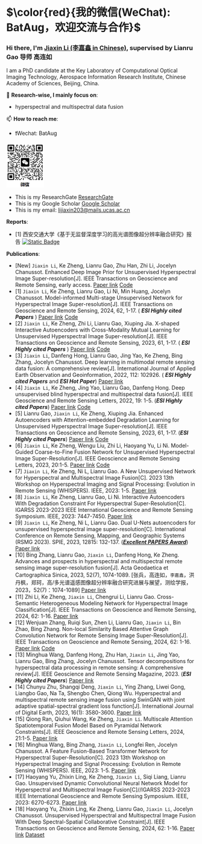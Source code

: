 # $\color{red}{我的微信(WeChat): BatAug，欢迎交流与合作}$
### Hi there, I'm [Jiaxin Li (李嘉鑫 in Chinese)]([https://yimiandai.work/](https://scholar.google.com/citations?user=aSPDpmgAAAAJ&hl=zh-CN)), supervised by Lianru Gao 导师 高连如

I am a PhD candidate at the Key Laboratory of Computational Optical Imaging Technology, Aerospace Information Research Institute, Chinese Academy of Sciences, Beijing, China.

🔭 **Research-wise, I mainly focus on**:
- hyperspectral and multispectral data fusion

📫 **How to reach me**:
- ❗Wechat: BatAug
<img src="wechat.png" width="100px"/>

- This is my ResearchGate [ResearchGate](https://www.researchgate.net/profile/Li-Jiaxin-20)
- This is my Google Scholar [Google Scholar](https://scholar.google.com/citations?user=aSPDpmgAAAAJ&hl=zh-CN)
- This is my email: lijiaxin203@mails.ucas.ac.cn

**Reports**:

+  [1] 西安交通大学《基于无监督深度学习的高光谱图像超分辨率融合研究》报告 [![Static Badge](https://img.shields.io/badge/PDF-Download-blue])](https://github.com/JiaxinLiCAS/Xian-Jiaotong-University-PPT/blob/main/李嘉鑫-西安交通大学-高光谱超分2024.12.05.pdf)


**Publications**:
+  [New] `Jiaxin Li`, Ke Zheng, Lianru Gao, Zhu Han, Zhi Li, Jocelyn Chanussot.  Enhanced Deep Image Prior for Unsupervised Hyperspectral Image Super-resolution[J]. IEEE Transactions on Geoscience and Remote Sensing, early access. [Paper link](https://ieeexplore.ieee.org/document/10845210) [Code](https://github.com/JiaxinLiCAS/EDIP-Net_TGRS)
+  [1] `Jiaxin Li`, Ke Zheng, Lianru Gao, Li Ni, Min Huang, Jocelyn Chanussot.  Model-informed Multi-stage Unsupervised Network for Hyperspectral Image Super-resolution[J]. IEEE Transactions on Geoscience and Remote Sensing, 2024, 62, 1-17. ( ***ESI Highly  cited  Papers*** ) [Paper link](https://ieeexplore.ieee.org/document/10504844) [Code](https://github.com/JiaxinLiCAS/M2U-Net)
+  [2] `Jiaxin Li`, Ke Zheng, Zhi Li, Lianru Gao, Xiuping Jia. X-shaped Interactive Autoencoders with Cross-Modality Mutual Learning for Unsupervised Hyperspectral Image Super-resolution[J]. IEEE Transactions on Geoscience and Remote Sensing, 2023, 61, 1-17. ( ***ESI Highly  cited  Papers*** ) [Paper link](https://ieeexplore.ieee.org/document/10197521) [Code](https://github.com/JiaxinLiCAS/XINet_TGRS)
+  [3] `Jiaxin Li`, Danfeng Hong, Lianru Gao, Jing Yao, Ke Zheng, Bing Zhang, Jocelyn Chanussot. Deep learning in multimodal remote sensing data fusion: A comprehensive review[J]. International Journal of Applied Earth Observation and Geoinformation, 2022, 112: 102926. ( ***ESI Highly  cited  Papers*** and ***ESI  Hot  Paper***) [Paper link](https://www.sciencedirect.com/science/article/pii/S1569843222001248?via%3Dihub)
+  [4] `Jiaxin Li`, Ke Zheng, Jing Yao, Lianru Gao, Danfeng Hong. Deep unsupervised blind hyperspectral and multispectral data fusion[J]. IEEE Geoscience and Remote Sensing Letters, 2022, 19: 1-5. (***ESI Highly cited Papers***) [Paper link](https://ieeexplore.ieee.org/document/9714360) [Code](https://github.com/JiaxinLiCAS/UDALN_GRSL)
+ [5] Lianru Gao, `Jiaxin Li`, Ke Zheng, Xiuping Jia. Enhanced Autoencoders with Attention-embedded Degradation Learning for Unsupervised Hyperspectral Image Super-resolution[J]. IEEE Transactions on Geoscience and Remote Sensing, 2023, 61, 1-17. (***ESI Highly cited Papers***) [Paper link](https://ieeexplore.ieee.org/document/9714360) [Code](https://github.com/JiaxinLiCAS/EU2ADL_TGRS)
+ [6] `Jiaxin Li`, Ke Zheng, Wengu Liu, Zhi Li, Haoyang Yu, Li Ni. Model-Guided Coarse-to-Fine Fusion Network for Unsupervised Hyperspectral Image Super-Resolution[J]. IEEE Geoscience and Remote Sensing Letters, 2023, 20:1-5. [Paper link](https://ieeexplore.ieee.org/document/10233913) [Code](https://github.com/JiaxinLiCAS/UMC2FF_GRSL)
+ [7] `Jiaxin Li`, Ke Zheng, Ni L, Lianru Gao. A New Unsupervised Network for Hyperspectral and Multispectral Image Fusion[C]. 2023 13th Workshop on Hyperspectral Imaging and Signal Processing: Evolution in Remote Sensing (WHISPERS). IEEE, 2023: 1-5. [Paper link](https://ieeexplore.ieee.org/abstract/document/10430798)
+ [8] `Jiaxin Li`,  Ke Zheng, Lianru Gao, Li Ni. Interactive Autoencoders With Degradation Constraint For Hyperspectral Super-Resolution[C]. IGARSS 2023-2023 IEEE International Geoscience and Remote Sensing Symposium. IEEE, 2023: 7447-7450. [Paper link](https://ieeexplore.ieee.org/document/10282922)
+ [9] `Jiaxin Li`, Ke Zheng, Ni L, Lianru Gao. Dual U-Nets autoencoders for unsupervised hyperspectral image super-resolution[C]. International Conference on Remote Sensing, Mapping, and Geographic Systems (RSMG 2023). SPIE, 2023, 12815: 132-137. ([***Excellent PAPERS Award***](https://iao.henu.edu.cn/info/1558/7108.htm)) [Paper link](https://www.spiedigitallibrary.org/conference-proceedings-of-spie/12815/128150J/Dual-U-Nets-autoencoders-for-unsupervised-hyperspectral-image-super-resolution/10.1117/12.3010344.short)
+ [10] Bing Zhang, Lianru Gao, `Jiaxin Li`, Danfeng Hong, Ke Zheng. Advances and prospects in hyperspectral and multispectral remote sensing image super-resolution fusion[J]. Acta Geodaetica et Cartographica Sinica, 2023, 52(7), 1074-1089.
[张兵，高连如，`李嘉鑫`，洪丹枫，郑珂，高/多光谱遥感图像超分辨率融合研究进展与展望，测绘学报，2023，52(7)：1074-1089] [Paper link](http://xb.chinasmp.com/CN/10.11947/j.AGCS.2023.20220499)
+ [11] Zhi Li, Ke Zheng, `Jiaxin Li`, Chengrui Li, Lianru Gao. Cross-Semantic Heterogeneous Modeling Network for Hyperspectral Image Classification[J]. IEEE Transactions on Geoscience and Remote Sensing, 2024, 62: 1-16. [Paper link](https://ieeexplore.ieee.org/document/10596098)
+ [12] Wenjuan Zhang, Ruiqi Sun, Zhen Li, Lianru Gao, `Jiaxin Li`, Bin Zhao, Bing Zhang. Non-local Similarity Based Attentive Graph Convolution Network for Remote Sensing Image Super-Resolution[J]. IEEE Transactions on Geoscience and Remote Sensing, 2024, 62: 1-16. [Paper link](https://ieeexplore.ieee.org/document/10680068) [Code]( https://github.com/WenjuanZhang-aircas/NSGCN)
+ [13] Minghua Wang, Danfeng Hong, Zhu Han, `Jiaxin Li`, Jing Yao, Lianru Gao, Bing Zhang, Jocelyn Chanussot. Tensor decompositions for hyperspectral data processing in remote sensing: A comprehensive review[J]. IEEE Geoscience and Remote Sensing Magazine, 2023.  (***ESI Highly cited Papers***) [Paper link](https://ieeexplore.ieee.org/document/10035509)
+ [14] Chunyu Zhu, Shangqi Deng,  `Jiaxin Li`, Ying Zhang, Liwei Gong, Liangbo Gao, Na Ta, Shengbo Chen, Qiong Wu. Hyperspectral and multispectral remote sensing image fusion using SwinGAN with joint adaptive spatial-spectral gradient loss function[J]. International Journal of Digital Earth, 2023, 16(1): 3580-3600. [Paper link](https://www.tandfonline.com/doi/full/10.1080/17538947.2023.2253206)
+ [15] Qiong Ran, Qiuhui Wang, Ke Zheng, `Jiaxin Li`. Multiscale Attention Spatiotemporal Fusion Model Based on Pyramidal Network Constraints[J]. IEEE Geoscience and Remote Sensing Letters, 2024, 21:1-5. [Paper link](https://ieeexplore.ieee.org/document/10608120)
+ [16] Minghua Wang, Bing Zhang, `Jiaxin Li`, Longfei Ren, Jocelyn Chanussot. A Feature Fusion-Based Transformer Network for Hyperspectral Super-Resolution[C]. 2023 13th Workshop on Hyperspectral Imaging and Signal Processing: Evolution in Remote Sensing (WHISPERS). IEEE, 2023: 1-5. [Paper link](https://ieeexplore.ieee.org/abstract/document/10430564)
+ [17] Haoyang Yu, Zhixin Ling, Ke Zheng, `Jiaxin Li`, Siqi Liang, Lianru Gao. Unsupervised Dynamic Convolutional Neural Network Model for Hyperspectral and Multispectral Image Fusion[C]//IGARSS 2023-2023 IEEE International Geoscience and Remote Sensing Symposium. IEEE, 2023: 6270-6273. [Paper link](https://ieeexplore.ieee.org/abstract/document/10282786)
+ [18] Haoyang Yu, Zhixin Ling, Ke Zheng, Lianru Gao, `Jiaxin Li`, Jocelyn Chanussot. Unsupervised Hyperspectral and Multispectral Image Fusion With Deep Spectral-Spatial Collaborative Constraint[J]. IEEE Transactions on Geoscience and Remote Sensing, 2024, 62: 1-16. [Paper link](https://ieeexplore.ieee.org/abstract/document/10703123) [Dataset](https://drive.google.com/drive/folders/1JLCCB6ld5R49HDLN5SsMISx1d0fuqRjO)

<!--
**JiaxinLiCAS/JiaxinLiCAS** is a ✨ _special_ ✨ repository because its `README.md` (this file) appears on your GitHub profile.

Here are some ideas to get you started:

- 🔭 I’m currently working on ...
- 🌱 I’m currently learning ...
- 👯 I’m looking to collaborate on ...
- 🤔 I’m looking for help with ...
- 💬 Ask me about ...
- 📫 How to reach me: ...
- 😄 Pronouns: ...
- ⚡ Fun fact: ...
-->
